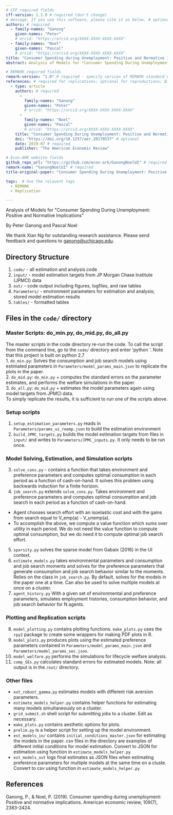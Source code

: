 ```yaml
---
# CFF required fields
cff-version: 1.1.0 # required (don't change)
# message: If you use this software, please cite it as below. # optional
authors: # required
  - family-names: "Ganong"
    given-names: "Peter"
    # orcid: "https://orcid.org/XXXX-XXXX-XXXX-XXXX"
  - family-names: "Noel"
    given-names: "Pascal"
    # orcid: "https://orcid.org/XXXX-XXXX-XXXX-XXXX"
title: "Consumer Spending during Unemployment: Positive and Normative Implications" # required
abstract: Analysis of Models for "Consumer Spending During Unemployment- Positive and Normative Implications"

# REMARK required fields
remark-version: "1.0" # required - specify version of REMARK standard used
references: # required for replications; optional for reproductions; BibTex data from original paper
  - type: article
    authors: # required
      -
        family-names: "Ganong"
        given-names: "Peter"
        # orcid: "https://orcid.org/XXXX-XXXX-XXXX-XXXX"
      -
        family-names: "Noel"
        given-names: "Pascal"
        # orcid: "https://orcid.org/XXXX-XXXX-XXXX-XXXX"
    title: "Consumer Spending During Unemployment: Positive and Normative Implications" # required
    doi: "https://doi.org/10.1257/aer.20170537" # optional
    date: 2019-07 # required
    publisher: "The American Economic Review"

# Econ-ARK website fields 
github_repo_url: "https://github.com/econ-ark/GanongNoelUI" # required 
remark-name: "GanongNoelUI" # required
title-original-paper: "Consumer Spending During Unemployment: Positive and Normative Implications" # optional 

tags:  # Use the relavent tags
  - REMARK
  - Replication

---
```

  
  Analysis of Models for "Consumer Spending During Unemployment: Positive and Normative Implications"

By Peter Ganong and Pascal Noel 

We thank Xian Ng for outstanding research assistance. Please send feedback and questions to ganong@uchicago.edu.

## Directory Structure
 1. `code/` - all estimation and analysis code
 2. `input/` -  model estimation targets from JP Morgan Chase Institute (JPMCI) data
 3. `out/` - code output including figures, logfiles, and raw tables
 4. `Parameters/` - environment parameters for estimation and analysis; stored model estimation results
 5. `tables/` - formatted tables

## Files in the `code/` directory

### Master Scripts: do_min.py, do_mid.py, do_all.py
The master scripts in the code directory re-run the code. To call the script from the command line, go to the `code/` directory and enter 'python <filename>'. Note that this project is built on python 2.7  
	1. `do_min.py`: Solves the consumption and job search models using estimated parameters in `Parameters/model_params_main.json` to replicate the plots in the paper.  
	2. `do_mid.py`: `do_min.py` + computes the standard errors on the parameter estimates, and performs the welfare simulations in the paper.  
	3. `do_all.py`: `do_mid.py` + estimates the model parameters again using model targets from JPMCI data.  
To simply replicate the results, it is sufficient to run one of the scripts above. 


### Setup scripts
 1. `setup_estimation_parameters.py` reads in `Parameters/params_ui_reemp.json` to build the estimation environment 
 2.  `build_JPMC_targets.py` builds the model estimation targets from files in `input/` and writes to `Parameters/JPMC_inputs.py`. It only needs to be run once.

### Model Solving, Estimation, and Simulation scripts
 3. `solve_cons.py` - contains a function that takes environment and preference parameters and computes optimal consumption in each period as a function of cash-on-hand. It solves this problem using backwards induction for a finite horizon.
 4. `job_search.py` extends `solve_cons.py`. Takes environment and preference parameters and computes optimal consumption and job search in each period as a function of cash-on-hand. 
 * Agent chooses search effort with an isoelastic cost and with the gains from search equal to V_emp(a) - V_unemp(a).
 * To accomplish the above, we compute a value function which sums over utility in each period. We do not need the value function to compute optimal consumption, but we do need it to compute optimal job search effort.
 5. `sparsity.py` solves the sparse model from Gabaix (2016) in the UI context.
 6. `estimate_models.py` takes environmental parameters and consumption and job search moments and solves for the preference parameters that generate consumption and job search behavior similar to the moments. Relies on the class in  `job_search.py`. By default, solves for the models in the paper one at a time. Can also be used to solve multiple models at once on a cluster.
 7. `agent_history.py` With a given set of environmental and preference parameters, simulates employment histories, consumption behavior, and job search behavior for N agents.

### Plotting and Replication scripts
 8. `model_plotting.py` contains plotting functions. `make_plots.py` uses the `rpy2` package to create some wrappers for making PDF plots in R.
 9. `model_plots.py` produces plots using the estimated preference parameters contained in `Parameters/model_params_main.json` and `Parameters/model_params_sec.json`.
 10. `model_welfare.py` performs the simulations for lifecycle welfare analysis.
 11. `comp_SEs.py` calculates standard errors for estimated models.
 Note: all output is in the `/out/` directory.

### Other files
 * `est_robust_gamma.py` estimates models with different risk aversion parameters.
 * `estimate_models_helper.py` contains helper functions for estimating many models simultaneously on a cluster.
 * `grid_submit.sh` shell script for submitting jobs to a cluster. Edit as necessary.
 * `make_plots.py` contains aesthetic options for plots.
 * `prelim.py` is a helper script for setting up the model environment.
 * `est_models_in/` contains `initial_conditions_master.json` for estimating the models in the paper. csv files in the directory are examples of different initial conditions for model estimation. Convert to JSON for estimation using function in `estimate_models_helper.py` 
* `est_models_out` logs final estimates as JSON files when estimating preference parameters for multiple models at the same time on a cluste. Convert to csv using function in `estimate_models_helper.py` 

## References

Ganong, P., & Noel, P. (2019). Consumer spending during unemployment: Positive and normative implications. American economic review, 109(7), 2383-2424.
